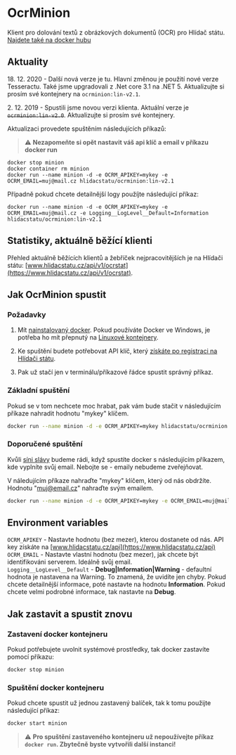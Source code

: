 # OcrMinion

Klient pro dolování textů z obrázkových dokumentů (OCR) pro Hlídač státu.
[Najdete také na docker hubu](https://hub.docker.com/r/hlidacstatu/ocrminion)

## Aktuality

18\. 12. 2020 - Další nová verze je tu. Hlavní změnou je použití nové verze Tesseractu. Také jsme upgradovali z .Net core 3.1 na .NET 5. Aktualizujte si prosím své kontejnery na `ocrminion:lin-v2.1`.

2\. 12. 2019 - Spustili jsme novou verzi klienta. Aktuální verze je ~~`ocrminion:lin-v2.0`~~. Aktualizujte si prosím své kontejnery.

Aktualizaci provedete spuštěním následujících příkazů:
> :warning: **Nezapomeňte si opět nastavit váš api klíč a email v příkazu docker run**  

``` shell
docker stop minion
docker container rm minion
docker run --name minion -d -e OCRM_APIKEY=mykey -e OCRM_EMAIL=muj@mail.cz hlidacstatu/ocrminion:lin-v2.1
```

Případně pokud chcete detailnější logy použíjte následující příkaz:

``` shell
docker run --name minion -d -e OCRM_APIKEY=mykey -e OCRM_EMAIL=muj@mail.cz -e Logging__LogLevel__Default=Information hlidacstatu/ocrminion:lin-v2.1
```

## Statistiky, aktuálně běžící klienti

Přehled aktuálně běžících klientů a žebříček nejpracovitějších je na Hlídači státu: [www.hlidacstatu.cz/api/v1/ocrstat](https://www.hlidacstatu.cz/api/v1/ocrstat).

## Jak OcrMinion spustit

### Požadavky

1) Mít [nainstalovaný docker](https://docs.docker.com/install/). Pokud používáte Docker ve Windows, je potřeba ho mít přepnutý na [Linuxové kontejnery](https://docs.docker.com/docker-for-windows/#switch-between-windows-and-linux-containers).

2) Ke spuštění budete potřebovat API klíč, který [získáte po registraci na Hlídači státu](https://www.hlidacstatu.cz/api).

3) Pak už stačí jen v terminálu/příkazové řádce spustit správný příkaz.

### Základní spuštění

Pokud se v tom nechcete moc hrabat, pak vám bude stačit v následujícím příkaze nahradit hodnotu "mykey" klíčem.

```  sh
docker run --name minion -d -e OCRM_APIKEY=mykey hlidacstatu/ocrminion:lin-v2.1
```

### Doporučené spuštění

Kvůli [síni slávy](https://www.hlidacstatu.cz/api/v1/ocrstat) budeme rádi, když spustíte docker s následujícím příkazem, kde vyplníte svůj email. Nebojte se - emaily nebudeme zveřejňovat.  

V náledujícím příkaze nahraďte "mykey" klíčem, který od nás obdržíte. Hodnotu "muj@email.cz" nahraďte svým emailem.

```  sh
docker run --name minion -d -e OCRM_APIKEY=mykey -e OCRM_EMAIL=muj@mail.cz hlidacstatu/ocrminion:lin-v2.1
```

## Environment variables

`OCRM_APIKEY` - Nastavte hodnotu (bez mezer), kterou dostanete od nás. API key získáte na [www.hlidacstatu.cz/api](https://www.hlidacstatu.cz/api)  
`OCRM_EMAIL` - Nastavte vlastní hodnotu (bez mezer), jak chcete být identifikováni serverem. Ideálně svůj email.  
`Logging__LogLevel__Default` - **Debug|Information|Warning** - defaultní hodnota je nastavena na Warning. To znamená, že uvidíte jen chyby. Pokud chcete detailnější informace, poté nastavte na hodnotu **Information**. Pokud chcete velmi podrobné informace, tak nastavte na **Debug**.  

## Jak zastavit a spustit znovu

### Zastavení docker kontejneru

Pokud potřebujete uvolnit systémové prostředky, tak docker zastavíte pomocí příkazu:  

``` sh
docker stop minion
```  

### Spuštění docker kontejneru

Pokud chcete spustit už jednou zastavený balíček, tak k tomu použijte následující příkaz:  

``` sh
docker start minion
```  

> :warning: **Pro spuštění zastaveného kontejneru už nepoužívejte příkaz `docker run`. Zbytečně byste vytvořili další instanci!**  

